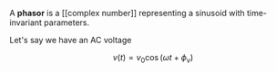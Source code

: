 A **phasor** is a [[complex number]] representing a sinusoid with time-invariant parameters.

Let's say we have an AC voltage

$$
v(t) = v_0 \cos( \omega t  + \phi_v)
$$
